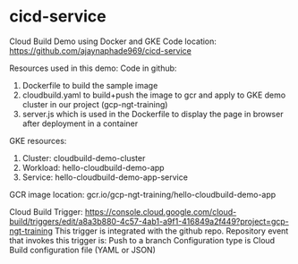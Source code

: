 # cicd-service
Cloud Build Demo using Docker and GKE
Code location: https://github.com/ajaynaphade969/cicd-service

Resources used in this demo:
Code in github:
1.	Dockerfile to build the sample image
2.	cloudbuild.yaml to build+push the image to gcr and apply to GKE demo cluster in our project (gcp-ngt-training) 
3.	server.js which is used in the Dockerfile to display the page in browser after deployment in a container

GKE resources:
1.	Cluster: cloudbuild-demo-cluster
2.	Workload: hello-cloudbuild-demo-app
3.	Service: hello-cloudbuild-demo-app-service

GCR image location: 
gcr.io/gcp-ngt-training/hello-cloudbuild-demo-app 

Cloud Build Trigger:
https://console.cloud.google.com/cloud-build/triggers/edit/a8a3b880-4c57-4ab1-a9f1-416849a2f449?project=gcp-ngt-training
This trigger is integrated with the github repo. Repository event that invokes this trigger is: Push to a branch
Configuration type is Cloud Build configuration file (YAML or JSON)
